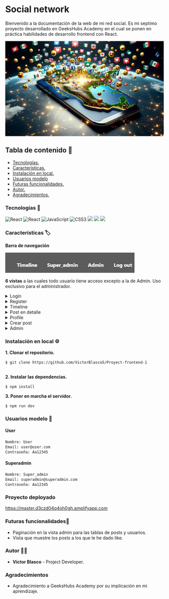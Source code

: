 # Social network
Bienvenido a la documentación de la web de mi red social. Es mi septimo proyecto desarrollado en GeeksHubs Academy en el cual se ponen en práctica habilidades de desarrollo frontend con React.

![Home](./img/red-social.jpg)

## Tabla de contenido :page_with_curl:

- [Tecnologías.](#tecnologías-star2)
- [Características.](#características-label)
- [Instalación en local.](#instalación-en-local-gear)
- [Usuarios modelo](#usuarios-modelo-pouting_face)
- [Futuras funcionalidades.](#futuras-funcionalidadesrocket)
- [Autor.](#autor-curly_haired_man)
- [Agradecimientos.](#agradecimientos)

### Tecnologías :star2:

<img src="https://img.shields.io/badge/react-%2320232a.svg?style=for-the-badge&logo=react&logoColor=%2361DAFB" alt="React" /> <img src="https://img.shields.io/badge/React_Router-CA4245?style=for-the-badge&logo=react-router&logoColor=white" alt="React" /> <img src="https://img.shields.io/badge/JavaScript-E5E104?style=for-the-badge&logo=javascript&logoColor=black" alt="JavaScript" /> <img src="https://img.shields.io/badge/CSS3-0040FF?style=for-the-badge&logo=css3&logoColor=white" alt="CSS3" /> <img src="https://img.shields.io/badge/-Vite-747bff?style=for-the-badge&logo=vite&logoColor=white"> <img src="https://img.shields.io/badge/redux-%23593d88.svg?style=for-the-badge&logo=redux&logoColor=white"> <img
src="https://img.shields.io/badge/AWS-%23FF9900.svg?style=for-the-badge&logo=amazon-aws&logoColor=white"> 


### Características	:label:
**Barra de navegación**

![Barra navegación](./img/navBar.jpg)

**6 vistas** a las cuales todo usuario tiene acceso excepto a la de Admin. Uso exclusivo para el administrador.

<details>

<summary>Login</summary>

- Desde donde podremos acceder al registro clicando sobre él.

![Login](./img/login.jpg)

</details>


<details>

<summary>Register</summary>

![Register](./img/register.jpg)

</details>


<details>

<summary>Timeline</summary>

- Encontramos todos los posts ordenador de más nuevo a más antiguo.

![Timeline](./img/Timeline.jpg)

</details>

<details>
<summary> Post en detalle </summary>

- Desde Timeline al clicar cualquier post, nos llevará a esta vista donde podremos ver el post seleccionado con más detalles.

![Post detalle](./img/detail.jpg)


</details>


<details>
<summary>Profile</summary>

- Aparecerá indicado en la barra de navegación con el nombre que se registre cada usuario. En esta vista encontramos nuestro propios posts y nuestros datos de usuario, y podremos hacer diferentes acciones:

![Profile](./img/profile.jpg)

- Eliminar mis post

![Delete posts](./img/deleteOwnPost.jpg)

- Modificar nombre de usuario.

![Edit](./img/edit.jpg)

- Crear un nuevo post. Nos llevará a otra vista para crearlo.

![New post](./img/buttonNewPost.jpg)

</details>


<details>

<summary> Crear post </summary>

- Introduciremos una url de la imagen que queramos mostrar y una descripción.

![Creat post](./img/newpost.jpg)

</details>


<details>

<summary> Admin </summary>

- El administrador tendrá acceso a todos los usuarios registrados y sus posts, podrá eliminarlos si fuera necesario.

- Usuarios.

![Admin](./img/adminUsers.jpg)

- Posts.

![Admin](./img/adminPosts.jpg)

</details>


### Instalación en local :gear:

**1. Clonar el repositorio.**
````
$ git clone https://github.com/VictorBlasco5/Proyect-frontend-1


````
**2. Instalar las dependencias.**

````
$ npm install
````

**3. Poner en marcha el servidor.**
````
$ npm run dev
````

### Usuarios modelo :pouting_face:

#### User
````
Nombre: User
Email: user@user.com
Contraseña: Aa12345
````

#### Superadmin
````
Nombre: Super_admin
Email: superadmin@superadmin.com
Contraseña: Aa12345
````

### Proyecto deployado

https://master.d3czd04q4oh0gh.amplifyapp.com

### Futuras funcionalidades:rocket:

- Paginación en la vista admin para las tablas de posts y usuarios.
- Vista que muestre los posts a los que le he dado like.


### Autor :curly_haired_man:
- **Víctor Blasco** - Project Developer.

### Agradecimientos
- Agradecimiento a GeeksHubs Academy por su implicación en mi aprendizaje.
